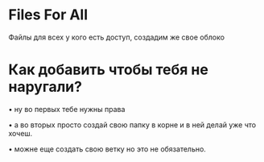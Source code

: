 # Files For All
 Файлы для всех у кого есть доступ, создадим же свое облоко

# Как добавить чтобы тебя не наругали?
• ну во первых тебе нужны права

• а во вторых просто создай свою папку в корне и в ней делай уже что хочеш.

• можне еще создать свою ветку но это не обязательно.
